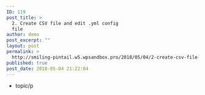 ```yaml
---
ID: 119
post_title: >
  2. Create CSV file and edit .yml config
  file
author: demo
post_excerpt: ""
layout: post
permalink: >
  http://smiling-pintail.w5.wpsandbox.pro/2018/05/04/2-create-csv-file-and-edit-yml-config-file/
published: true
post_date: 2018-05-04 21:22:04
---
```

- topic/p
